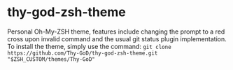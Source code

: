 # thy-god-zsh-theme
Personal Oh-My-ZSH theme, features include changing the prompt to a red cross upon invalid command and the usual git status plugin implementation.
To install the theme, simply use the command: `git clone https://github.com/Thy-GoD/thy-god-zsh-theme.git "$ZSH_CUSTOM/themes/Thy-GoD"`




